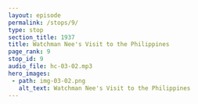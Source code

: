 ```yaml
---
layout: episode
permalink: /stops/9/
type: stop
section_title: 1937
title: Watchman Nee's Visit to the Philippines
page_rank: 9
stop_id: 9
audio_file: hc-03-02.mp3
hero_images:
 - path: img-03-02.png
   alt_text: Watchman Nee's Visit to the Philippines
---
```


<!--- NO CAPTION -->

<!--- TRANSCRIPT
On the day of his arrival in Manila, the brothers eagerly gathered at the pier to welcome Brother Nee. As the ship docked, it took a while before they saw a tall man standing by the railings, smiling and waving at them while waiting to disembark.
-->